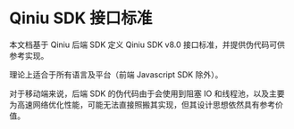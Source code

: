 # Qiniu SDK 接口标准

本文档基于 Qiniu 后端 SDK 定义 Qiniu SDK v8.0 接口标准，并提供伪代码可供参考实现。

理论上适合于所有语言及平台（前端 Javascript SDK 除外）。

对于移动端来说，后端 SDK 的伪代码由于会使用到阻塞 IO 和线程池，以及主要为高速网络优化性能，可能无法直接照搬其实现，但其设计思想依然具有参考价值。

